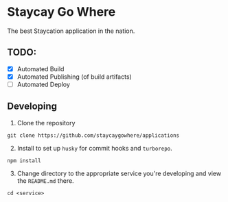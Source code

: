 # Staycay Go Where

The best Staycation application in the nation.

## TODO:

-   [x] Automated Build
-   [x] Automated Publishing (of build artifacts)
-   [ ] Automated Deploy

## Developing

1. Clone the repository

```
git clone https://github.com/staycaygowhere/applications
```

2. Install to set up `husky` for commit hooks and `turborepo`.

```
npm install
```

3. Change directory to the appropriate service you're developing and view the `README.md` there.

```
cd <service>
```
